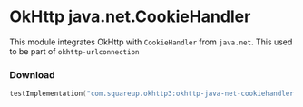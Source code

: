 OkHttp java.net.CookieHandler
=============================

This module integrates OkHttp with `CookieHandler` from `java.net`.
This used to be part of `okhttp-urlconnection`

### Download

```kotlin
testImplementation("com.squareup.okhttp3:okhttp-java-net-cookiehandler:4.11.0")
```
